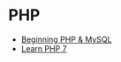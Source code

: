 # PHP

* [Beginning PHP & MySQL](./PHP/beginning-php-and-mysql.pdf)
* [Learn PHP 7](./PHP/learn-php-7-object-oriented-modular.pdf)
